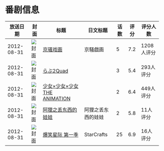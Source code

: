 # 番剧信息

|放送日期|封面|标题|日文标题|话数|评分|评分人数|
|---|---|---|---|---|---|---|
|2012-08-31|![封面](https://lain.bgm.tv/pic/cover/c/7f/72/42342_qA7L1.jpg)|[京骚戏画](https://bangumi.tv/subject/42342)|京騒戯画|5|7.2|1208人评分|
|2012-08-31|![封面](https://bangumi.tv/img/no_icon_subject.png)|[らぶ2Quad](https://bangumi.tv/subject/44027)||3|5.4|293人评分|
|2012-08-31|![封面](https://bangumi.tv/img/no_icon_subject.png)|[少女×少女×少女 THE ANIMATION](https://bangumi.tv/subject/48119)||2|6.4|449人评分|
|2012-08-31|![封面](https://lain.bgm.tv/pic/cover/c/24/36/65189_O29kb.jpg)|[阿狸之丢东西的娃娃](https://bangumi.tv/subject/65189)|阿狸之丢东西的娃娃|2|5.8|11人评分|
|2012-08-31|![封面](https://lain.bgm.tv/pic/cover/c/b4/24/230897_k8KKM.jpg)|[爆笑星际 第一季](https://bangumi.tv/subject/230897)|StarCrafts|25|6.9|16人评分|
